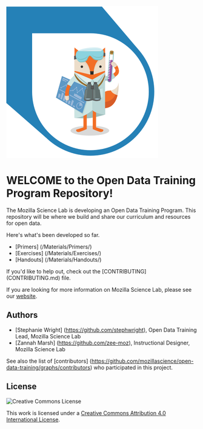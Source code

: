 ![Research Fox](/images/ResearchFox.svg)

# WELCOME to the Open Data Training Program Repository!

The Mozilla Science Lab is developing an Open Data Training Program.  This repository will be where we build and share our curriculum and resources for open data.

Here's what's been developed so far.

* [Primers] (/Materials/Primers/)
* [Exercises] (/Materials/Exercises/)
* [Handouts] (/Materials/Handouts/)

If you'd like to help out, check out the [CONTRIBUTING] (CONTRIBUTING.md) file.

If you are looking for more information on Mozilla Science Lab, please see our [website](https://www.mozillascience.org/).

## Authors
* [Stephanie Wright] (https://github.com/stephwright), Open Data Training Lead, Mozilla Science Lab
* [Zannah Marsh] (https://github.com/zee-moz), Instructional Designer, Mozilla Science Lab

See also the list of [contributors] (https://github.com/mozillascience/open-data-training/graphs/contributors) who participated in this project.

## License
![Creative Commons License](https://i.creativecommons.org/l/by/4.0/88x31.png)

This work is licensed under a [Creative Commons Attribution 4.0 International License](http://creativecommons.org/licenses/by/4.0/).
